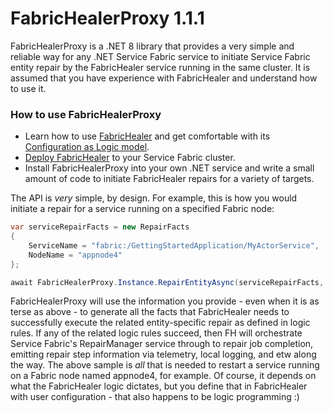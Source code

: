 # FabricHealerProxy 1.1.1

FabricHealerProxy is a .NET 8 library that provides a very simple and reliable way for any .NET Service Fabric service to initiate Service Fabric entity repair by the FabricHealer service running in the same cluster. It is assumed that you have experience with FabricHealer and understand how to use it.

### How to use FabricHealerProxy

- Learn how to use [FabricHealer](https://github.com/microsoft/service-fabric-healer) and get comfortable with its [Configuration as Logic model](https://github.com/microsoft/service-fabric-healer/blob/main/Documentation/LogicWorkflows.md).
- [Deploy FabricHealer](https://github.com/microsoft/service-fabric-healer#deploy-fabrichealer) to your Service Fabric cluster.
- Install FabricHealerProxy into your own .NET service and write a small amount of code to initiate FabricHealer repairs for a variety of targets. 

The API is *very* simple, by design. For example, this is how you would initiate a repair for a service running on a specified Fabric node:

```C#
var serviceRepairFacts = new RepairFacts
{
    ServiceName = "fabric:/GettingStartedApplication/MyActorService",
    NodeName = "appnode4"
};

await FabricHealerProxy.Instance.RepairEntityAsync(serviceRepairFacts, cancellationToken);
```

FabricHealerProxy will use the information you provide - even when it is as terse as above - to generate all the facts that FabricHealer needs to successfully execute the related entity-specific repair as defined in logic rules. If any of the related logic rules succeed,
then FH will orchestrate Service Fabric's RepairManager service through to repair job completion, emitting repair step information via telemetry, local logging, and etw along the way.
The above sample is *all* that is needed to restart a service running on a Fabric node named appnode4, for example. Of course, it depends on what the FabricHealer logic dictates, but you define that in FabricHealer with user configuration - that also happens to be logic programming :)
